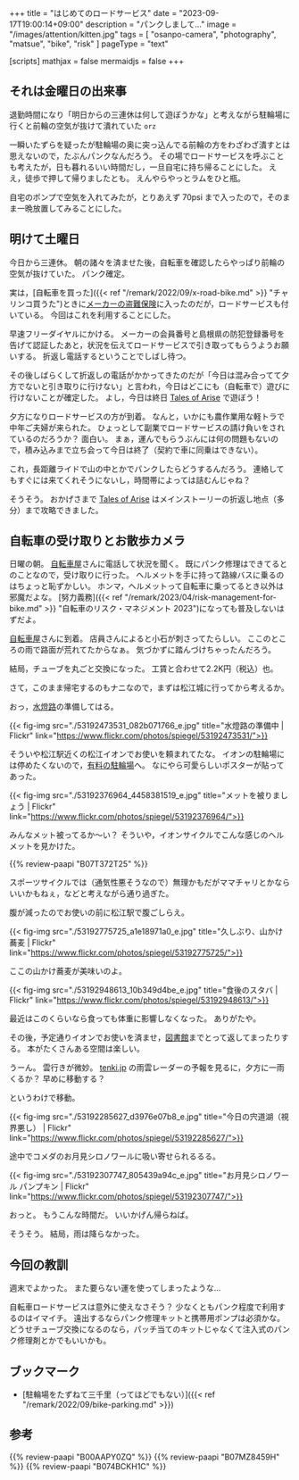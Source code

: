 +++
title = "はじめてのロードサービス"
date =  "2023-09-17T19:00:14+09:00"
description = "パンクしまして..."
image = "/images/attention/kitten.jpg"
tags = [ "osanpo-camera", "photography", "matsue", "bike", "risk" ]
pageType = "text"

[scripts]
  mathjax = false
  mermaidjs = false
+++

## それは金曜日の出来事

退勤時間になり「明日からの三連休は何して遊ぼうかな」と考えながら駐輪場に行くと前輪の空気が抜けて潰れていた `orz`

一瞬いたずらを疑ったが駐輪場の奥に突っ込んでる前輪の方をわざわざ潰すとは思えないので，たぶんパンクなんだろう。
その場でロードサービスを呼ぶことも考えたが，日も暮れるいい時間だし，一旦自宅に持ち帰ることにした。
ええ，徒歩で押して帰りましたとも。
えんやらやっとラムをひと瓶。

自宅のポンプで空気を入れてみたが，とりあえず 70psi まで入ったので，そのまま一晩放置してみることにした。

## 明けて土曜日

今日から三連休。
朝の諸々を済ませた後，自転車を確認したらやっぱり前輪の空気が抜けていた。
パンク確定。

実は，[自転車を買った]({{< ref "/remark/2022/09/x-road-bike.md" >}} "チャリンコ買うた")ときに[メーカーの盗難保険](https://giant-store.jp/blog/other/3014/ "ジャイアントストア限定サービス「RIDE LIFE CARE PROGRAM」を開始 ｜ ジャイアントストア　メインサイト")に入ったのだが，ロードサービスも付いている。
今回はこれを利用することにした。

早速フリーダイヤルにかける。
メーカーの会員番号と島根県の防犯登録番号を告げて認証したあと，状況を伝えてロードサービスで引き取ってもらうようお願いする。
折返し電話するということでしばし待つ。

その後しばらくして折返しの電話がかかってきたのだが「今日は混み合ってて夕方でないと引き取りに行けない」と言われ，今日はどこにも（自転車で）遊びに行けないことが確定した。
よし，今日は終日 [Tales of Arise] で遊ぼう！

夕方になりロードサービスの方が到着。
なんと，いかにも農作業用な軽トラで中年ご夫婦が来られた。
ひょっとして副業でロードサービスの請け負いをされているのだろうか？ 面白い。
まぁ，運んでもらうぶんには何の問題もないので，積み込みまで立ち会って今日は終了（契約で車に同乗はできない）。

これ，長距離ライドで山の中とかでパンクしたらどうするんだろう。
連絡してもすぐには来てくれそうにないし，時間帯によっては詰むんじゃね？

そうそう。
おかげさまで [Tales of Arise] はメインストーリーの折返し地点（多分）まで攻略できました。

## 自転車の受け取りとお散歩カメラ

日曜の朝。
[自転車屋][ジャイアントストア松江]さんに電話して状況を聞く。
既にパンク修理はできてるとのことなので，受け取りに行った。
ヘルメットを手に持って路線バスに乗るのはちょっと恥ずかしい。
ホンマ，ヘルメットって自転車に乗ってるとき以外は邪魔だよな。
[努力義務]({{< ref "/remark/2023/04/risk-management-for-bike.md" >}} "自転車のリスク・マネジメント 2023")になっても普及しないはずだよ。

[自転車屋][ジャイアントストア松江]さんに到着。
店員さんによると小石が刺さってたらしい。
ここのところの雨で路面が荒れてたからなぁ。
気づかずに踏んづけちゃったんだろう。

結局，チューブを丸ごと交換になった。
工賃と合わせて2.2K円（税込）也。

さて，このまま帰宅するのもナニなので，まずは松江城に行ってから考えるか。

おっ，[水燈路](https://www.suitouro.jp/ "【公式サイト】松江水燈路 2023|9.23-10.15の(土,日,祝) 開催")の準備してはる。

{{< fig-img src="./53192473531_082b071766_e.jpg" title="水燈路の準備中 | Flickr" link="https://www.flickr.com/photos/spiegel/53192473531/">}}

そういや松江駅近くの松江イオンでお使いを頼まれてたな。
イオンの駐輪場には停めたくないので，[有料の駐輪場][松江駅東・西駐輪場]へ。
なにやら可愛らしいポスターが貼ってあった。

{{< fig-img src="./53192376964_4458381519_e.jpg" title="メットを被りましょう | Flickr" link="https://www.flickr.com/photos/spiegel/53192376964/">}}

みんなメット被ってるか〜い？ そういや，イオンサイクルでこんな感じのヘルメットを見かけた。

{{% review-paapi "B07T372T25" %}} <!-- 自転車ヘルメット -->

スポーツサイクルでは（通気性悪そうなので）無理かもだがママチャリとかならいいかもねぇ，などと考えながら通り過ぎた。

腹が減ったのでお使いの前に松江駅で腹ごしらえ。

{{< fig-img src="./53192775725_a1e18971a0_e.jpg" title="久しぶり、山かけ蕎麦 | Flickr" link="https://www.flickr.com/photos/spiegel/53192775725/">}}

ここの山かけ蕎麦が美味いのよ。

{{< fig-img src="./53192948613_10b349d4be_e.jpg" title="食後のスタバ | Flickr" link="https://www.flickr.com/photos/spiegel/53192948613/">}}

最近はこのくらいなら食っても体重に影響しなくなった。
ありがたや。

その後，予定通りイオンでお使いを済ませ，[図書館][島根県立図書館]までとって返してまったりする。
本がたくさんある空間は楽しい。

うーん。
雲行きが微妙。
[tenki.jp](https://tenki.jp/ "日本気象協会 tenki.jp【公式】 / 天気・地震・台風") の雨雲レーダーの予報を見るに，夕方に一雨くるか？ 早めに移動する？

というわけで移動。

{{< fig-img src="./53192285627_d3976e07b8_e.jpg" title="今日の宍道湖（視界悪し） | Flickr" link="https://www.flickr.com/photos/spiegel/53192285627/">}}

途中でコメダのお月見シロノワールに吸い寄せられるるる。

{{< fig-img src="./53192307747_805439a94c_e.jpg" title="お月見シロノワール パンプキン | Flickr" link="https://www.flickr.com/photos/spiegel/53192307747/">}}

おっと。
もうこんな時間だ。
いいかげん帰らねば。

そうそう。
結局，雨は降らなかった。

## 今回の教訓

週末でよかった。
また要らない運を使ってしまったような...

自転車ロードサービスは意外に使えなさそう？ 少なくともパンク程度で利用するのはイマイチ。
遠出するならパンク修理キットと携帯用ポンプは必須かな。
どうせチューブ交換になるのなら，パッチ当てのキットじゃなくて注入式のパンク修理剤とかでもいいかも。

## ブックマーク

- [駐輪場をたずねて三千里（ってほどでもない）]({{< ref "/remark/2022/09/bike-parking.md" >}})

[ジャイアントストア松江]: https://giant-store.jp/matsue/ "ジャイアントストア松江 ｜ ジャイアントストア松江の情報を発信しています。"
[Tales of Arise]: https://store.steampowered.com/app/740130/Tales_of_ARISE/ "Steam：Tales of ARISE"
[松江駅東・西駐輪場]: http://www.matsuetouzai-chuurin.com/ "松江駅東・西駐輪場"
[島根県立図書館]: https://www.library.pref.shimane.lg.jp/ "島根県立図書館"

## 参考

{{% review-paapi "B00AAPY0ZQ" %}} <!-- パンク修理剤 -->
{{% review-paapi "B07MZ8459H" %}} <!-- ヘルメットロック -->
{{% review-paapi "B074BCKH1C" %}} <!-- らき☆すた（らきすた） -->
